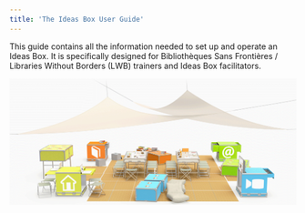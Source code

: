 ```yaml
---
title: 'The Ideas Box User Guide'
---
```


This guide contains all the information needed to set up and operate an Ideas Box. It is specifically designed for Bibliothèques Sans Frontières / Libraries Without Borders (LWB) trainers and Ideas Box facilitators.

![](boxopen.png)
